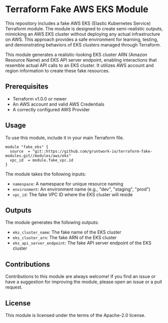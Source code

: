# Terraform Fake AWS EKS Module

This repository includes a fake AWS EKS (Elastic Kubernetes Service) Terraform module. The module is designed to create semi-realistic outputs, mimicking an AWS EKS cluster without deploying any actual infrastructure on AWS. This approach provides a safe environment for learning, testing, and demonstrating behaviors of EKS clusters managed through Terraform.

This module generates a realistic-looking EKS cluster ARN (Amazon Resource Name) and EKS API server endpoint, enabling interactions that resemble actual API calls to an EKS cluster. It utilizes AWS account and region information to create these fake resources.

## Prerequisites

- Terraform v1.0.0 or newer
- An AWS account and valid AWS Credentials
- A correctly configured AWS Provider

## Usage

To use this module, include it in your main Terraform file.

```hcl
module "fake_eks" {
  source  = "git::https://github.com/gruntwork-io/terraform-fake-modules.git//modules/aws/eks"
  vpc_id  = module.fake_vpc.id
}
```

The module takes the following inputs:

- `namespace`: A namespace for unique resource naming
- `environment`: An environment name (e.g., "dev", "staging", "prod")
- `vpc_id`: The fake VPC ID where the EKS cluster will reside

## Outputs

The module generates the following outputs:

- `eks_cluster_name`: The fake name of the EKS cluster
- `eks_cluster_arn`: The fake ARN of the EKS cluster
- `eks_api_server_endpoint`: The fake API server endpoint of the EKS cluster

## Contributions

Contributions to this module are always welcome! If you find an issue or have a suggestion for improving the module, please open an issue or a pull request.

## License

This module is licensed under the terms of the Apache-2.0 license.
